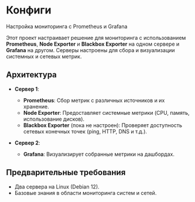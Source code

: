 # Конфиги

Настройка мониторинга с Prometheus и Grafana

Этот проект настраивает решение для мониторинга с использованием **Prometheus**, **Node Exporter** и **Blackbox Exporter** на одном сервере и **Grafana** на другом. Серверы настроены для сбора и визуализации системных и сетевых метрик.

## Архитектура

- **Сервер 1**: 
  - **Prometheus**: Сбор метрик с различных источников и их хранение.
  - **Node Exporter**: Предоставляет системные метрики (CPU, память, использование дисков).
  - **Blackbox Exporter** (пока не настроен): Проверяет доступность сетевых конечных точек (ping, HTTP, DNS и т.д.).
  
- **Сервер 2**: 
  - **Grafana**: Визуализирует собранные метрики на дашбордах.

## Предварительные требования

- Два сервера на Linux (Debian 12).
- Базовые знания в области мониторинга систем и сетей.
